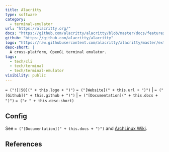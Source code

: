 ```yaml
---
title: Alacritty
type: software
category:
  - terminal-emulator
url: "https://alacritty.org/"
docs: "https://github.com/alacritty/alacritty/blob/master/docs/features.md"
github: "https://github.com/alacritty/alacritty"
logo: "https://raw.githubusercontent.com/alacritty/alacritty/master/extra/logo/compat/alacritty-term%2Bscanlines.png"
desc-short: |
  A cross-platform, OpenGL terminal emulator.
tags:
  - tech/cli
  - tech/terminal
  - tech/terminal-emulator
visibility: public
---
```

`= ("![|50](" + this.logo + ")")` `= ("[Website](" + this.url + ")")` |  `= ("[Github](" + this.github + ")")` | `= ("[Documentation](" + this.docs + ")")`
`= ("> " + this.desc-short)`
## Config

See `= ("[Documentation](" + this.docs + ")")` and [ArchLinux Wiki][arch-wiki].

## References

[arch-wiki]: <https://wiki.archlinux.org/title/Alacritty> (2024-03-12)